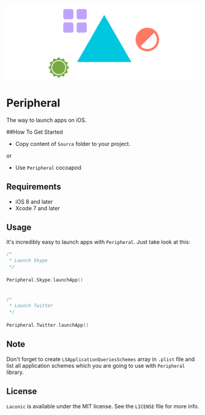 <p align="center" >
<img src="https://github.com/igormatyushkin014/Peripheral/blob/master/Logo/logo-1024-400.png" alt="Peripheral" title="Peripheral">
</p>

# Peripheral
The way to launch apps on iOS.

##How To Get Started

- Copy content of `Source` folder to your project.

or

- Use `Peripheral` cocoapod

## Requirements

* iOS 8 and later
* Xcode 7 and later

## Usage

It's incredibly easy to launch apps with `Peripheral`. Just take look at this:

```swift
/*
 * Launch Skype
 */

Peripheral.Skype.launchApp()


/*
 * Launch Twitter
 */

Peripheral.Twitter.launchApp()
```

## Note

Don't forget to create `LSApplicationQueriesSchemes` array in `.plist` file and list all application schemes which you are going to use with `Peripheral` library.

## License

`Laconic` is available under the MIT license. See the `LICENSE` file for more info.
